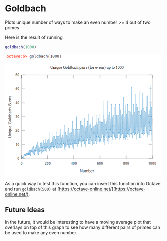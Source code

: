 # Goldbach
Plots unique number of ways to make an even number >= 4 out of two primes

Here is the result of running 
```matlab
goldbach(1000)
```

![goldbach(1000) graph](https://raw.githubusercontent.com/jackmoody11/goldbach/master/goldbach1000.PNG)

As a quick way to test this function, you can insert this function into Octave and run `goldbach(500)` at [https://octave-online.net/](https://octave-online.net/).


## Future Ideas
In the future, it would be interesting to have a moving average plot that overlays on top of this graph to see how many different pairs of primes can be used to make any even number.
